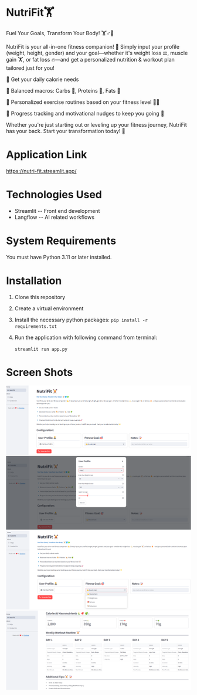 # NutriFit🏋️
Fuel Your Goals, Transform Your Body! 🏋️♂️🍏

NutriFit is your all-in-one fitness companion! 💪 Simply input your profile (weight, height, gender) and your 
goal—whether it's weight loss ⚖️, muscle gain 🏋️, or fat loss 🔥—and get a personalized nutrition & workout plan 
tailored just for you!

🔹 Get your daily calorie needs

🔹 Balanced macros: Carbs 🍞, Proteins 🍗, Fats 🥑

🔹 Personalized exercise routines based on your fitness level 🏋️‍♀️

🔹 Progress tracking and motivational nudges to keep you going 🚀

Whether you're just starting out or leveling up your fitness journey, NutriFit has your back. Start your 
transformation today! 🌟

# Application Link

https://nutri-fit.streamlit.app/

# Technologies Used
* Streamlit -- Front end development
* Langflow -- AI related workflows
   
# System Requirements
You must have Python 3.11 or later installed.

# Installation
1. Clone this repository
2. Create a virtual environment
3. Install the necessary python packages:
   `pip install -r requirements.txt`
4. Run the application with following command from terminal:

   `streamlit run app.py`

# Screen Shots
![img.png](screenshots/img.png)
![img_1.png](screenshots/img_1.png)
![img_2.png](screenshots/img_2.png)
![img_3.png](screenshots/img_3.png)